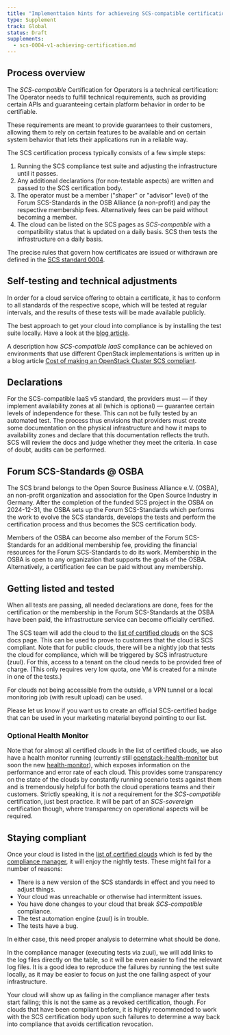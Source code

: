 ```yaml
---
title: "Implementtaion hints for achieveing SCS-compatible certification"
type: Supplement
track: Global
status: Draft
supplements:
  - scs-0004-v1-achieving-certification.md
---
```


## Process overview

The *SCS-compatible* Certification for Operators is a technical certification:
The Operator needs to fulfill technical requirements, such as providing certain
APIs and guaranteeing certain platform behavior in order to be certifiable.

These requirements are meant to provide guarantees to their customers, allowing
them to rely on certain features to be available and on certain system behavior
that lets their applications run in a reliable way.

The SCS certification process typically consists of a few simple steps:

1. Running the SCS compliance test suite and adjusting the infrastructure until it passes.
2. Any additional declarations (for non-testable aspects) are written and passed to the SCS certification body.
3. The operator must be a member ("shaper" or "advisor" level) of the Forum SCS-Standards in the
   OSB Alliance (a non-profit) and pay the respective membership fees. Alternatively fees can
   be paid without becoming a member.
4. The cloud can be listed on the SCS pages as *SCS-compatible* with a compatibility status that is
   updated on a daily basis. SCS then tests the infrastructure on a daily basis.

The precise rules that govern how certificates are issued or withdrawn are defined in the
[SCS standard 0004](scs-0004-v1-achieving-certification.md).

## Self-testing and technical adjustments

In order for a cloud service offering to obtain a certificate, it has to
conform to all standards of the respective scope, which will be tested at
regular intervals, and the results of these tests will be made available
publicly.

The best approach to get your cloud into compliance is by installing the
test suite locally. Have a look at the
[blog article](https://scs.community/blog/2024/10/14/cert-adapt-example/).

A description how *SCS-compatible IaaS* compliance can be achieved on environments that use different
OpenStack implementations is written up in a blog article
[Cost of making an OpenStack Cluster SCS compliant](https://scs.community/2024/05/13/cost-of-making-an-openstack-cluster-scs-compliant/).

## Declarations

For the SCS-compatible IaaS v5 standard, the providers must — if they implement availability zones
at all (which is optional) — guarantee certain levels of independence for these. This can not
be fully tested by an automated test. The process thus envisions that providers must create some
documentation on the physical infrastructure and how it maps to availability zones and declare that
this documentation reflects the truth. SCS will review the docs and judge whether they meet the
criteria. In case of doubt, audits can be performed.

## Forum SCS-Standards @ OSBA

The SCS brand belongs to the Open Source Business Alliance e.V. (OSBA), an non-profit organization and
association for the Open Source Industry in Germany. After the completion of the funded SCS project
in the OSBA on 2024-12-31, the OSBA sets up the Forum SCS-Standards
which performs the work to evolve the SCS standards, develops the tests and perform the certification
process and thus becomes the SCS certification body.

Members of the OSBA can become also member of the Forum SCS-Standards for an additional membership
fee, providing the financial resources for the Forum SCS-Standards to do its work. Membership in the
OSBA is open to any organization that supports the goals of the OSBA.
Alternatively, a certification fee can be paid without any membership.

## Getting listed and tested

When all tests are passing, all needed declarations are done, fees for the certification or the
membership in the Forum SCS-Standards at the OSBA have been paid, the infrastructure service
can become officially certified.

The SCS team will add the cloud to the [list of certified clouds](https://docs.scs.community/standards/certification/overview)
on the SCS docs page. This can be used to prove to customers that the cloud is SCS compliant.
Note that for public clouds, there will be a nightly job that tests the cloud for compliance, which will be
triggered by SCS infrastructure (zuul). For this, access to a tenant on the cloud needs
to be provided free of charge. (This only requires very low quota, one VM is created for a minute
in one of the tests.)

For clouds not being accessible from the outside, a VPN tunnel or a local monitoring
job (with result upload) can be used.

Please let us know if you want us to create an official SCS-certified badge that
can be used in your marketing material beyond pointing to our list.

### Optional Health Monitor

Note that for almost all certified clouds in the list of certified clouds, we also
have a health monitor running (currently still
[openstack-health-monitor](https://docs.scs.community/docs/operating-scs/guides/openstack-health-monitor/Debian12-Install)
but soon the new [health-monitor](https://scs.community/tech/2024/09/06/vp12-scs-health-monitor-tech-preview/)),
which exposes information on the performance and error rate of each cloud.
This provides some transparency on the state of the clouds by constantly running
scenario tests against them and is tremendously helpful for both the cloud operations
teams and their customers. Strictly speaking, it is *not* a requirement for the
*SCS-compatible* certification, just best practice. It will be part of an
*SCS-sovereign* certification though, where transparency on operational aspects
will be required.

## Staying compliant

Once your cloud is listed in the
[list of certified clouds](https://docs.scs.community/standards/certification/overview)
which is fed by the
[compliance manager](https://compliance.sovereignit.cloud/page/table), it
will enjoy the nightly tests. These might fail for a number of reasons:

* There is a new version of the SCS standards in effect and you need to adjust things.
* Your cloud was unreachable or otherwise had intermittent issues.
* You have done changes to your cloud that break *SCS-compatible* compliance.
* The test automation engine (zuul) is in trouble.
* The tests have a bug.

In either case, this need proper analysis to determine what should be done.
<!--In the list of certified clouds, the tests are performed by github actions.
These are executed from the
[github SCS standards repository](https://github.com/SovereignCloudStack/standards).
By looking at the logs from the github actions, you can typically see why the failure
happened. You could of course also do a local test again to see if the issue can
be reproduced.-->
In the compliance manager (executing tests via zuul), we will add links to the log
files directly on the table, so it will be even easier to find the relevant log files.
It is a good idea to reproduce the failures by running the test suite locally,
as it may be easier to focus on just the one failing aspect of your infrastructure.

Your cloud will show up as failing in the compliance manager after tests start
failing; this is not the same as a revoked certification, though. For clouds that have been
compliant before, it is highly recommended to work with the SCS certification body
upon such failures to determine a way back into compliance that avoids certification
revocation.
